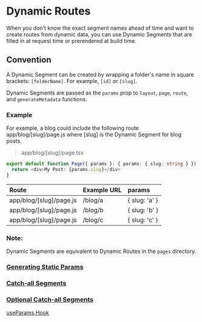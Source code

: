 # Dynamic Routes
When you don't know the exact segment names ahead of time and want to create routes from dynamic data, you can use Dynamic Segments that are filled in at request time or prerendered at build time.

## Convention
A Dynamic Segment can be created by wrapping a folder's name in square brackets: `[folderName]`. For example, `[id]` or `[slug]`.

Dynamic Segments are passed as the `params` prop to `layout`, `page`, `route`, and `generateMetadata` functions.

### Example
For example, a blog could include the following route app/blog/[slug]/page.js where [slug] is the Dynamic Segment for blog posts.

> app/blog/[slug]/page.tsx
```typescript
export default function Page({ params }: { params: { slug: string } }) {
  return <div>My Post: {params.slug}</div>
}
```

Route            	         |Example URL      |    params     
| :------------------------- | :-------------- | :------------------ |
app/blog/[slug]/page.js	     |     /blog/a     |	{ slug: 'a'      }
app/blog/[slug]/page.js	     |     /blog/b     |	{ slug: 'b'      }
app/blog/[slug]/page.js	     |     /blog/c     |	{ slug: 'c'      }

### Note:
Dynamic Segments are equivalent to Dynamic Routes in the `pages` directory.

### [Generating Static Params](https://nextjs.org/docs/app/building-your-application/routing/dynamic-routes#generating-static-params)
### [Catch-all Segments](https://nextjs.org/docs/app/building-your-application/routing/dynamic-routes#catch-all-segments)
### [Optional Catch-all Segments](https://nextjs.org/docs/app/building-your-application/routing/dynamic-routes#optional-catch-all-segments)

[useParams Hook](/step12_params/README.md#2-accessing-params)